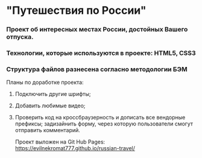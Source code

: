 # "Путешествия по России"

### Проект об интересных местах России, достойных Вашего отпуска.

### Технологии, которые используются в проекте: HTML5, CSS3
### Структура файлов разнесена согласно методологии БЭМ

Планы по доработке проекта:

1. Подключить другие шрифты;
2. Добавить любимые видео;
3. Проверить код на кроссбраузерность и дописать все вендорные префиксы;
   задизайнить форму, через которую пользователи смогут отправить комментарий.

   Проект выложен на Git Hub Pages: https://evilnekromat777.github.io/russian-travel/
